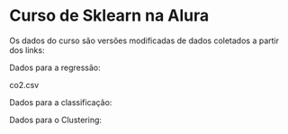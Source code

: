 # Curso de Sklearn na Alura


Os dados do curso são versões modificadas de dados coletados a partir dos links:

Dados para a regressão:

co2.csv

Dados para a classificação:


Dados para o Clustering:
